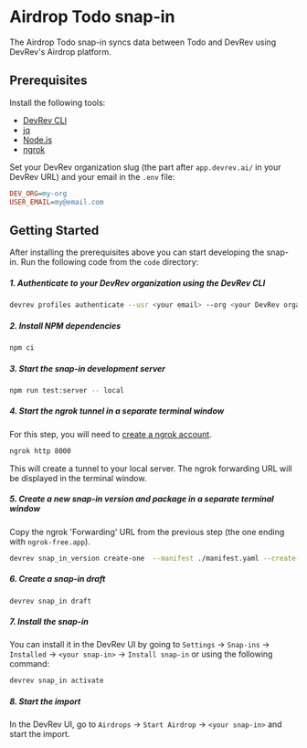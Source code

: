 # Airdrop Todo snap-in

The Airdrop Todo snap-in syncs data between Todo and DevRev using DevRev's Airdrop platform.

## Prerequisites

<!--
The repository you just opened can be used in two ways, the easy way is through the use of
[Dev Containers](https://containers.dev/) (which require Docker), or by manually installing all
the required tools.
See below on how to use the repository in either way.

### Using Dev Containers

The repository contains configuration for running in a [Dev Container](https://containers.dev/),
which is the recommended way to develop Airdrop snap-ins, as it contains all the tools you will
need and doesn't require you to install anything.

Just install the
[VSCode Dev Containers extension](https://marketplace.visualstudio.com/items?itemName=ms-vscode-remote.remote-containers)
(JetBrains IDEs already have their Dev Containers extension pre-installed) and open the project.
The IDE should pick up that the configuration exists and offer to reopen the project in a Dev Container.

If you're using Dev Containers, then run all the commands mentioned in this README from within VSCode (inside the
Dev Container).

### Manual Setup
-->

Install the following tools:

- [DevRev CLI](https://developer.devrev.ai/snapin-development/references/cli-install)
- [jq](https://jqlang.github.io/jq/download/)
- [Node.js](https://nodejs.org/en/download/)
- [ngrok](https://ngrok.com/download)

Set your DevRev organization slug (the part after `app.devrev.ai/` in your DevRev URL)
and your email in the `.env` file:

```ini
DEV_ORG=my-org
USER_EMAIL=my@email.com
```

## Getting Started

After installing the prerequisites above <!-- or opening the project in a Dev Container, -->
you can start developing the snap-in.
Run the following code from the `code` directory:

##### 1. Authenticate to your DevRev organization using the DevRev CLI

```sh
devrev profiles authenticate --usr <your email> --org <your DevRev organization slug>
```

##### 2. Install NPM dependencies

```sh
npm ci
```

##### 3. Start the snap-in development server

```sh
npm run test:server -- local
```

##### 4. Start the ngrok tunnel in a separate terminal window <!-- (inside VSCode)-->

For this step, you will need to [create a ngrok account](https://dashboard.ngrok.com/signup).

```sh
ngrok http 8000
```

This will create a tunnel to your local server.
The ngrok forwarding URL will be displayed in the terminal window.

##### 5. Create a new snap-in version and package in a separate terminal window <!-- (inside VSCode) -->

Copy the ngrok 'Forwarding' URL from the previous step (the one ending with `ngrok-free.app`).

```sh
devrev snap_in_version create-one  --manifest ./manifest.yaml --create-package --testing-url <ngrok forwarding URL>
```

##### 6. Create a snap-in draft

```sh
devrev snap_in draft
```

##### 7. Install the snap-in

You can install it in the DevRev UI by going to `Settings` -> `Snap-ins` ->
`Installed` -> `<your snap-in>` -> `Install snap-in` or using the following command:

```sh
devrev snap_in activate
```

##### 8. Start the import

In the DevRev UI, go to `Airdrops` -> `Start Airdrop` -> `<your snap-in>` and start the import.
